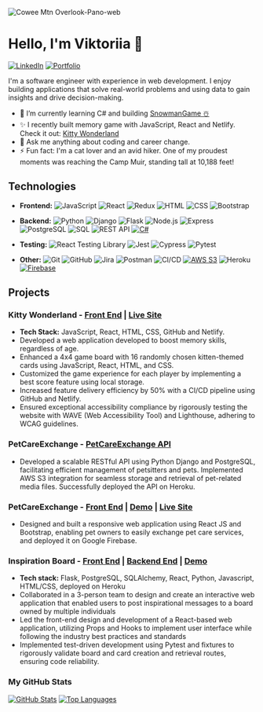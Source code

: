 
![Cowee Mtn Overlook-Pano-web](https://github.com/viktoriiazolotova/viktoriiazolotova/assets/74393811/299c8943-c88b-4266-9112-5fc21988c79d)


# Hello, I'm Viktoriia 👋
[![LinkedIn](https://img.shields.io/badge/-LinkedIn-blue?logo=linkedin&style=flat-square&logoColor=white)](https://www.linkedin.com/in/viktoriiazolotova/)
[![Portfolio](https://img.shields.io/badge/-Portfolio-green?style=flat-square)](https://viktoriiazolotova.netlify.app)

I'm a software engineer with experience in web development. I enjoy building applications that solve real-world problems and using data to gain insights and drive decision-making.

- 🌱 I’m currently learning C# and building [SnowmanGame ☃️](https://github.com/viktoriiazolotova/cSharpSnowman)
- ✨ I recently built memory game with JavaScript, React and Netlify. Check it out: [Kitty Wonderland](https://kitty-wonderland.netlify.app/)
- 💬 Ask me anything about coding and career change.
- ⚡ Fun fact: I'm a cat lover and an avid hiker.
One of my proudest moments was reaching the Camp Muir, standing tall at 10,188 feet!

## Technologies
- **Frontend:**
![JavaScript](https://img.shields.io/badge/-JavaScript-F7DF1E?logo=javascript&logoColor=white&style=flat-square)
![React](https://img.shields.io/badge/-React-61DAFB?logo=react&logoColor=white&style=flat-square)
![Redux](https://img.shields.io/badge/-Redux-764ABC?logo=redux&logoColor=white&style=flat-square)
![HTML](https://img.shields.io/badge/-HTML5-E34F26?logo=html5&logoColor=white&style=flat-square)
![CSS](https://img.shields.io/badge/-CSS3-1572B6?logo=css3&logoColor=white&style=flat-square)
![Bootstrap](https://img.shields.io/badge/-Bootstrap-563D7C?logo=bootstrap&logoColor=white&style=flat-square)
- **Backend:**
![Python](https://img.shields.io/badge/-Python-3776AB?logo=python&logoColor=white&style=flat-square)
![Django](https://img.shields.io/badge/-Django-092E20?logo=django&logoColor=white&style=flat-square)
![Flask](https://img.shields.io/badge/-Flask-000000?logo=flask&logoColor=white&style=flat-square)
![Node.js](https://img.shields.io/badge/-Node.js-339933?logo=node.js&logoColor=white&style=flat-square)
![Express](https://img.shields.io/badge/-Express-000000?logo=express&logoColor=white&style=flat-square)
![PostgreSQL](https://img.shields.io/badge/-PostgreSQL-336791?logo=postgresql&logoColor=white&style=flat-square)
![SQL](https://img.shields.io/badge/-SQL-4479A1?logo=sql&logoColor=white&style=flat-square)
![REST API](https://img.shields.io/badge/-REST%20API-007ACC?style=flat-square)
[![C#](https://img.shields.io/badge/-C%23-239120?logo=c-sharp&logoColor=white&style=flat-square)](https://docs.microsoft.com/en-us/dotnet/csharp/)

- **Testing:** 
![React Testing Library](https://img.shields.io/badge/-React%20Testing%20Library-DB7093?logo=testing-library&logoColor=white&style=flat-square)
![Jest](https://img.shields.io/badge/-Jest-C21325?logo=jest&logoColor=white&style=flat-square)
![Cypress](https://img.shields.io/badge/-Cypress-17202C?logo=cypress&logoColor=white&style=flat-square)
![Pytest](https://img.shields.io/badge/-Pytest-3776AB?logo=pytest&logoColor=white&style=flat-square)
- **Other:**
![Git](https://img.shields.io/badge/-Git-F05032?logo=git&logoColor=white&style=flat-square)
![GitHub](https://img.shields.io/badge/-GitHub-181717?logo=github&logoColor=white&style=flat-square)
![Jira](https://img.shields.io/badge/-Jira-0052CC?logo=jira&logoColor=white&style=flat-square)
![Postman](https://img.shields.io/badge/-Postman-FF6C37?logo=postman&logoColor=white&style=flat-square)
![CI/CD](https://img.shields.io/badge/-CI%2FCD-03599C?style=flat-square)
[![AWS S3](https://img.shields.io/badge/AWS-S3-orange)](https://aws.amazon.com/s3/)
![Heroku](https://img.shields.io/badge/-Heroku-430098?logo=heroku&logoColor=white&style=flat-square)
[![Firebase](https://img.shields.io/badge/Firebase-orange)](https://firebase.google.com/)

## Projects

### Kitty Wonderland - [Front End](https://github.com/viktoriiazolotova/react-memory-game) | [Live Site](https://kitty-wonderland.netlify.app/)
- **Tech Stack:** JavaScript, React, HTML, CSS, GitHub and Netlify.
- Developed a web application developed to boost memory skills, regardless of age.
- Enhanced a 4x4 game board with 16 randomly chosen kitten-themed cards using JavaScript, React, HTML, and CSS.
- Customized the game experience for each player by implementing a best score feature using local storage.
- Increased feature delivery efficiency by 50% with a CI/CD pipeline using GitHub and Netlify.
- Ensured exceptional accessibility compliance by rigorously testing the website with WAVE (Web Accessibility Tool) and Lighthouse, adhering to WCAG guidelines.
  
### PetCareExchange - [PetCareExchange API](https://github.com/viktoriiazolotova/django-react-pet-care-exchange)
- Developed a scalable RESTful API using Python Django and PostgreSQL, facilitating efficient management of petsitters and pets. Implemented AWS S3 integration for seamless storage and retrieval of pet-related media files. Successfully deployed the API on Heroku.
   
### PetCareExchange - [Front End](https://github.com/viktoriiazolotova/front-end-pet-care-exchange) | [Demo](https://youtu.be/2J2XKKKPKHU) | [Live Site](https://pet-care-exchange-react.web.app/)
- Designed and built a responsive web application using React JS and Bootstrap, enabling pet owners to easily exchange pet care services, and deployed it on Google Firebase.
   
### Inspiration Board - [Front End](https://github.com/viviantomato/front-end-inspiration-board) | [Backend End](https://github.com/viviantomato/back-end-inspiration-board) | [Demo](https://youtu.be/XN-w03iGvuE)
- **Tech stack:** Flask, PostgreSQL, SQLAlchemy, React, Python, Javascript, HTML/CSS, deployed on Heroku
- Collaborated in a 3-person team to design and create an interactive web application that enabled users to post inspirational messages to a board owned by multiple individuals
- Led the front-end design and development of a React-based web application, utilizing Props and Hooks to implement user interface while following the industry best practices and standards
- Implemented test-driven development using Pytest and fixtures to rigorously validate board and card creation and retrieval routes, ensuring code reliability.

### My GitHub Stats

[![GitHub Stats](https://github-readme-stats.vercel.app/api?username=viktoriiazolotova&show_icons=true&count_private=true&title_color=3382ed&text_color=ffffff&icon_color=3382ed&bg_color=1c1917&hide_border=true&show_icons=true)](http://www.github.com/viktoriiazolotova)
[![Top Languages](https://github-readme-stats.vercel.app/api/top-langs/?username=viktoriiazolotova&langs_count=6&title_color=3382ed&text_color=ffffff&icon_color=3382ed&bg_color=1c1917&hide_border=true&locale=en&custom_title=Top%206%20Languages)](https://github.com/viktoriiazolotova)


